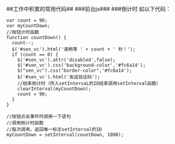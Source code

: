 ##工作中积累的常用代码##
###前台js###
###倒计时
如以下代码：  

	var count = 90;  
	var myCountDown;  
	//按钮计时函数  
	function countDown() {
	  count--;  
	  $('#sen_vc').html('请稍等 ' + count + ' 秒！');  
	  if (count == 0) {  
	    $('#sen_vc').attr('disabled',false);  
	    $('#sen_vc').css('background-color','#fc6a14');  
	    $("sen_vc").css("border-color",'#fc6a14');  
	    $('#sen_vc').html('发送验证码');   
	 	//结束倒计时（传入setIntervaL的ID结束调用setInterval函数）  
	    clearInterval(myCountDown);  
	    count = 90;  
	  }  
	}  
	
	//按钮点击事件时调用一下语句
	//调用倒计时函数   
	//每次调用，返回唯一标志setInterval的ID  
	myCountDown = setInterval(countDown, 1000);
